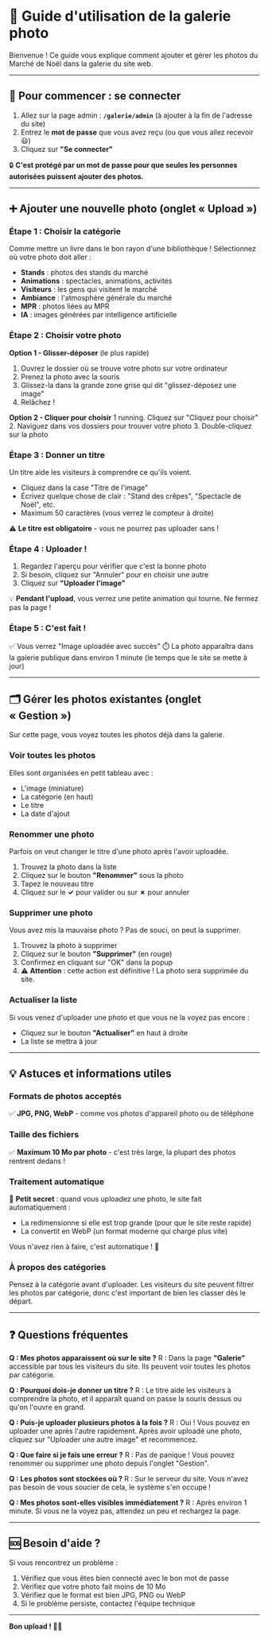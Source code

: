 # 📸 Guide d'utilisation de la galerie photo

Bienvenue ! Ce guide vous explique comment ajouter et gérer les photos du Marché de Noël dans la galerie du site web.

---

## 🔐 Pour commencer : se connecter

1. Allez sur la page admin : **`/galerie/admin`** (à ajouter à la fin de l'adresse du site)
2. Entrez le **mot de passe** que vous avez reçu (ou que vous allez recevoir 😃)
3. Cliquez sur **"Se connecter"**

🔒 **C'est protégé par un mot de passe pour que seules les personnes autorisées puissent ajouter des photos.**

---

## ➕ Ajouter une nouvelle photo (onglet « Upload »)
### Étape 1 : Choisir la catégorie
Comme mettre un livre dans le bon rayon d'une bibliothèque ! Sélectionnez où votre photo doit aller :
- **Stands** : photos des stands du marché
- **Animations** : spectacles, animations, activités
- **Visiteurs** : les gens qui visitent le marché
- **Ambiance** : l'atmosphère générale du marché
- **MPR** : photos liées au MPR
- **IA** : images générées par intelligence artificielle

### Étape 2 : Choisir votre photo
**Option 1 - Glisser-déposer** (le plus rapide)
1. Ouvrez le dossier où se trouve votre photo sur votre ordinateur
2. Prenez la photo avec la souris
3. Glissez-la dans la grande zone grise qui dit "glissez-déposez une image"
4. Relâchez !

**Option 2 - Cliquer pour choisir**
1 running. Cliquez sur "Cliquez pour choisir"
2. Naviguez dans vos dossiers pour trouver votre photo
3. Double-cliquez sur la photo

### Étape 3 : Donner un titre
Un titre aide les visiteurs à comprendre ce qu'ils voient.

- Cliquez dans la case "Titre de l'image"
- Écrivez quelque chose de clair : "Stand des crêpes", "Spectacle de Noël", etc.
- Maximum 50 caractères (vous verrez le compteur à droite)

⚠️ **Le titre est obligatoire** - vous ne pourrez pas uploader sans !

### Étape 4 : Uploader !
1. Regardez l'aperçu pour vérifier que c'est la bonne photo
2. Si besoin, cliquez sur "Annuler" pour en choisir une autre
3. Cliquez sur **"Uploader l'image"**

💡 **Pendant l'upload**, vous verrez une petite animation qui tourne. Ne fermez pas la page !

### Étape 5 : C'est fait !
✅ Vous verrez "Image uploadée avec succès"
⏱️ La photo apparaîtra dans la galerie publique dans environ 1 minute (le temps que le site se mette à jour)

---

## 🗂️ Gérer les photos existantes (onglet « Gestion »)

Sur cette page, vous voyez toutes les photos déjà dans la galerie.

### Voir toutes les photos
Elles sont organisées en petit tableau avec :
- L'image (miniature)
- La catégorie (en haut)
- Le titre
- La date d'ajout

### Renommer une photo
Parfois on veut changer le titre d'une photo après l'avoir uploadée.

1. Trouvez la photo dans la liste
2. Cliquez sur le bouton **"Renommer"** sous la photo
3. Tapez le nouveau titre
4. Cliquez sur le **✓** pour valider ou sur **✗** pour annuler

### Supprimer une photo
Vous avez mis la mauvaise photo ? Pas de souci, on peut la supprimer.

1. Trouvez la photo à supprimer
2. Cliquez sur le bouton **"Supprimer"** (en rouge)
3. Confirmez en cliquant sur "OK" dans la popup
4. ⚠️ **Attention** : cette action est définitive ! La photo sera supprimée du site.

### Actualiser la liste
Si vous venez d'uploader une photo et que vous ne la voyez pas encore :
- Cliquez sur le bouton **"Actualiser"** en haut à droite
- La liste se mettra à jour

---

## 💡 Astuces et informations utiles

### Formats de photos acceptés
✅ **JPG, PNG, WebP** - comme vos photos d'appareil photo ou de téléphone

### Taille des fichiers
✅ **Maximum 10 Mo par photo** - c'est très large, la plupart des photos rentrent dedans !

### Traitement automatique
🔧 **Petit secret** : quand vous uploadez une photo, le site fait automatiquement :
- La redimensionne si elle est trop grande (pour que le site reste rapide)
- La convertit en WebP (un format moderne qui charge plus vite)

Vous n'avez rien à faire, c'est automatique ! 🎉

### À propos des catégories
Pensez à la catégorie avant d'uploader. Les visiteurs du site peuvent filtrer les photos par catégorie, donc c'est important de bien les classer dès le départ.

---

## ❓ Questions fréquentes

**Q : Mes photos apparaissent où sur le site ?**
R : Dans la page **"Galerie"** accessible par tous les visiteurs du site. Ils peuvent voir toutes les photos par catégorie.

**Q : Pourquoi dois-je donner un titre ?**
R : Le titre aide les visiteurs à comprendre la photo, et il apparaît quand on passe la souris dessus ou qu'on l'ouvre en grand.

**Q : Puis-je uploader plusieurs photos à la fois ?**
R : Oui ! Vous pouvez en uploader une après l'autre rapidement. Après avoir uploadé une photo, cliquez sur "Uploader une autre image" et recommencez.

**Q : Que faire si je fais une erreur ?**
R : Pas de panique ! Vous pouvez renommer ou supprimer une photo depuis l'onglet "Gestion".

**Q : Les photos sont stockées où ?**
R : Sur le serveur du site. Vous n'avez pas besoin de vous soucier de cela, le système s'en occupe !

**Q : Mes photos sont-elles visibles immédiatement ?**
R : Après environ 1 minute. Si vous ne la voyez pas, attendez un peu et rechargez la page.

---

## 🆘 Besoin d'aide ?

Si vous rencontrez un problème :
1. Vérifiez que vous êtes bien connecté avec le bon mot de passe
2. Vérifiez que votre photo fait moins de 10 Mo
3. Vérifiez que le format est bien JPG, PNG ou WebP
4. Si le problème persiste, contactez l'équipe technique

---

**Bon upload ! 📸✨**

